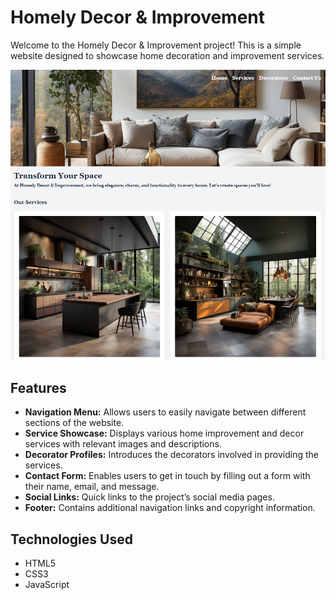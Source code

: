 # Homely Decor & Improvement

Welcome to the Homely Decor & Improvement project! This is a simple website designed to showcase home decoration and improvement services. 

[![Kingdom's Valor](https://github.com/WebDevVenus/home-decoration/blob/main/images/webpage.png)](https://webdevvenus.github.io/home-decoration/)


## Features

- **Navigation Menu:** Allows users to easily navigate between different sections of the website.
- **Service Showcase:** Displays various home improvement and decor services with relevant images and descriptions.
- **Decorator Profiles:** Introduces the decorators involved in providing the services.
- **Contact Form:** Enables users to get in touch by filling out a form with their name, email, and message.
- **Social Links:** Quick links to the project’s social media pages.
- **Footer:** Contains additional navigation links and copyright information.

## Technologies Used

- HTML5
- CSS3
- JavaScript
